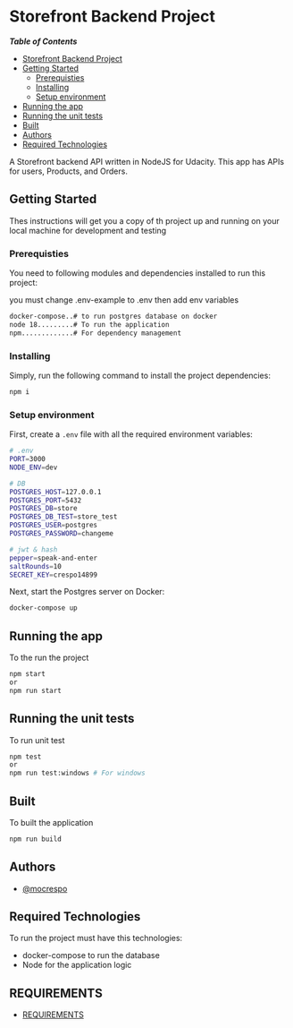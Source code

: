 # Storefront Backend Project


___Table of Contents___

- [Storefront Backend Project](#storefront-backend-project)
- [Getting Started](#getting-started)
  - [Prerequisties](#prerequisties)
  - [Installing](#installing)
  - [Setup environment](#setup-environment)
- [Running the app](#running-the-app)
- [Running the unit tests](#running-the-unit-tests)
- [Built](#built)
- [Authors](#authors)
- [Required Technologies](#required-technologies)



A Storefront backend API written in NodeJS for Udacity. This app has APIs for users, Products, and Orders.

## Getting Started

Thes instructions will get you a copy of th project up and running on your local machine for development and testing



### Prerequisties
You need to following modules and dependencies installed to run this project:

you must change .env-example to .env 
then add env variables

```bash 
docker-compose..# to run postgres database on docker
node 18.........# To run the application
npm.............# For dependency management
```

### Installing

Simply, run the following command to install the project dependencies:

```bash
npm i
```

### Setup environment

First, create a `.env` file with all the required environment variables:

```bash
# .env
PORT=3000
NODE_ENV=dev

# DB
POSTGRES_HOST=127.0.0.1
POSTGRES_PORT=5432
POSTGRES_DB=store
POSTGRES_DB_TEST=store_test
POSTGRES_USER=postgres
POSTGRES_PASSWORD=changeme

# jwt & hash 
pepper=speak-and-enter
saltRounds=10
SECRET_KEY=crespo14899
```

Next, start the Postgres server on Docker:

```bash
docker-compose up
```

## Running the app

To the run the project 

```bash 
npm start
or 
npm run start
```

## Running the unit tests 

To run unit test 

```bash 
npm test 
or
npm run test:windows # For windows
```

## Built 

To built the application 

```bash 
npm run build
```

## Authors

- [@mocrespo](https://www.github.com/mocrespo)


## Required Technologies
To run the project must have this technologies:
- docker-compose to run the database
- Node for the application logic

## REQUIREMENTS

- [REQUIREMENTS](/REQUIREMENTS.md)